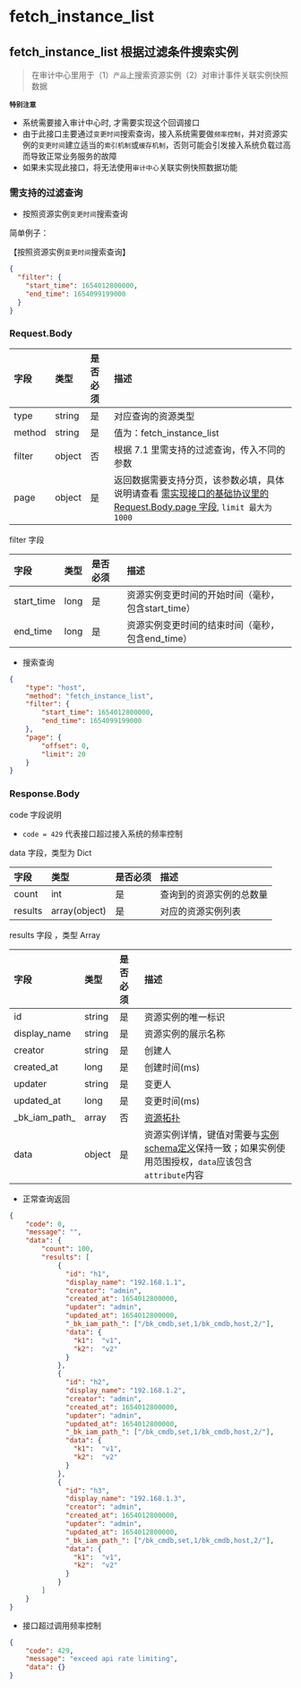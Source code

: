 # fetch_instance_list 

## fetch_instance_list 根据过滤条件搜索实例
> 在审计中心里用于（1）`产品`上搜索资源实例（2）对审计事件关联实例快照数据

**`特别注意`**
- 系统需要接入审计中心时, 才需要实现这个回调接口
- 由于此接口主要通过`变更时间`搜索查询，接入系统需要做`频率控制`，并对资源实例的`变更时间`建立适当的`索引机制`或`缓存机制`，否则可能会引发接入系统负载过高而导致正常业务服务的故障
- 如果未实现此接口，将无法使用`审计中心`关联实例快照数据功能

### 需支持的过滤查询
- 按照资源实例`变更时间`搜索查询

简单例子：

【按照资源实例`变更时间`搜索查询】

```json
{
  "filter": {
    "start_time": 1654012800000,
    "end_time": 1654099199000
  }
}
```


### Request.Body

| 字段 |  类型 |是否必须  | 描述  |
|:---|:---|:---|:---|
| type | string | 是 | 对应查询的资源类型 |
| method |string | 是 | 值为：fetch_instance_list |
| filter | object | 否 | 根据 7.1 里需支持的过滤查询，传入不同的参数 |
| page | object | 是 | 返回数据需要支持分页，该参数必填，具体说明请查看 [需实现接口的基础协议里的 Request.Body.page 字段](./01-API.md), `limit 最大为1000` |

filter 字段

| 字段 |  类型 |是否必须  | 描述  |
|:---|:---|:---|:---|
| start_time | long | 是 | 资源实例变更时间的开始时间（毫秒，包含start_time） |
| end_time | long | 是 |  资源实例变更时间的结束时间（毫秒，包含end_time） | 


* 搜索查询

```json
{
    "type": "host",
    "method": "fetch_instance_list",
    "filter": {
        "start_time": 1654012800000,
        "end_time": 1654099199000
    },
    "page": {
        "offset": 0,
        "limit": 20
    }
}
```

### Response.Body

code 字段说明
- `code = 429` 代表接口超过接入系统的频率控制 

data 字段，类型为 Dict

| 字段 |  类型 |是否必须  | 描述  |
|:---|:---|:---|:---|
| count | int | 是 | 查询到的资源实例的总数量 |
| results | array(object) | 是 | 对应的资源实例列表 |

results 字段 ，类型 Array

| 字段 |  类型 |是否必须  | 描述  |
|:---|:---|:---|:---|
| id | string | 是 | 资源实例的唯一标识 |
| display_name | string | 是 | 资源实例的展示名称 |
| creator | string | 是 | 创建人 |
| created_at | long | 是 | 创建时间(ms) |
| updater | string | 是 | 变更人 |
| updated_at | long | 是 | 变更时间(ms) |
| \_bk_iam_path_ | array | 否 | [资源拓扑](../../../Explanation/04-BkIAMPath.md) |
| data | object | 是 | 资源实例详情，键值对需要与[实例schema定义](./17-fetch_resource_type_schema.md)保持一致；如果实例使用范围授权，`data`应该包含`attribute`内容 |

* 正常查询返回

```json
{
    "code": 0,
    "message": "",
    "data": {
        "count": 100,
        "results": [
            {
              "id": "h1", 
              "display_name": "192.168.1.1", 
              "creator": "admin",
              "created_at": 1654012800000,
              "updater": "admin",
              "updated_at": 1654012800000,
              "_bk_iam_path_": ["/bk_cmdb,set,1/bk_cmdb,host,2/"],
              "data": {
                "k1":  "v1", 
                "k2":  "v2"
              }
            },
            {
              "id": "h2", 
              "display_name": "192.168.1.2", 
              "creator": "admin",
              "created_at": 1654012800000,
              "updater": "admin",
              "updated_at": 1654012800000,
              "_bk_iam_path_": ["/bk_cmdb,set,1/bk_cmdb,host,2/"],
              "data": {
                "k1":  "v1", 
                "k2":  "v2"
              }
            },
            {
              "id": "h3", 
              "display_name": "192.168.1.3", 
              "creator": "admin",
              "created_at": 1654012800000,
              "updater": "admin",
              "updated_at": 1654012800000,
              "_bk_iam_path_": ["/bk_cmdb,set,1/bk_cmdb,host,2/"],
              "data": {
                "k1":  "v1", 
                "k2":  "v2"
              }
            }          
        ]
    }
}
```

* 接口超过调用频率控制

```json
{
    "code": 429,
    "message": "exceed api rate limiting",
    "data": {}
}
```
